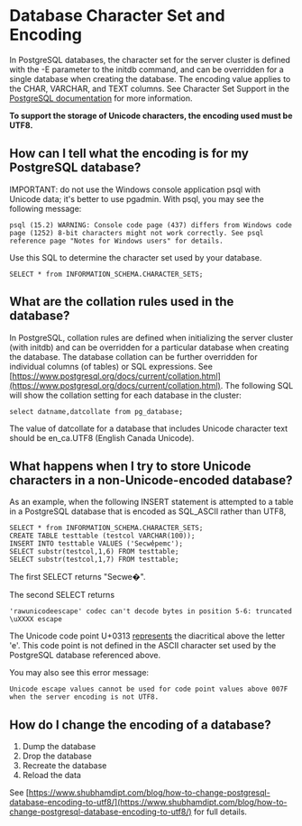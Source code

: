# Database Character Set and Encoding

In PostgreSQL databases, the character set for the server cluster is defined with the -E parameter to the initdb command, and can be overridden for a single database when creating the database. The encoding value applies to the CHAR, VARCHAR, and TEXT columns. See Character Set Support in the [PostgreSQL documentation](https://www.postgresql.org/docs/current/multibyte.html) for more information.

**To support the storage of Unicode characters, the encoding used must be**  **UTF8.**

## How can I tell what the encoding is for my PostgreSQL database?

IMPORTANT: do not use the Windows console application psql with Unicode data; it's better to use pgadmin. With psql, you may see the following message:

`psql (15.2) WARNING: Console code page (437) differs from Windows code page (1252) 8-bit characters might not work correctly. See psql reference page "Notes for Windows users" for details.`

Use this SQL to determine the character set used by your database.

```
SELECT * from INFORMATION_SCHEMA.CHARACTER_SETS;
```


## What are the collation rules used in the database?

In PostgreSQL, collation rules are defined when initializing the server cluster (with initdb) and can be overridden for a particular database when creating the database. The database collation can be further overridden for individual columns (of tables) or SQL expressions. See [https://www.postgresql.org/docs/current/collation.html](https://www.postgresql.org/docs/current/collation.html). The following SQL will show the collation setting for each database in the cluster:

```
select datname,datcollate from pg_database;
```

The value of datcollate for a database that includes Unicode character text should be en\_ca.UTF8 (English Canada Unicode).

## What happens when I try to store Unicode characters in a non-Unicode-encoded database?

As an example, when the following INSERT statement is attempted to a table in a PostgreSQL database that is encoded as SQL_ASCII rather than UTF8,

```
SELECT * from INFORMATION_SCHEMA.CHARACTER_SETS;
CREATE TABLE testtable (testcol VARCHAR(100));
INSERT INTO testtable VALUES ('Secwe̓pemc');
SELECT substr(testcol,1,6) FROM testtable;
SELECT substr(testcol,1,7) FROM testtable;
```

The first SELECT returns "Secwe�".

The second SELECT returns

`
'rawunicodeescape' codec can't decode bytes in position 5-6: truncated \uXXXX escape
`


The Unicode code point U+0313 [represents](https://unicode-table.com/en/0313/) the diacritical above the letter 'e'. This code point is not defined in the ASCII character set used by the PostgreSQL database referenced above.

You may also see this error message:

`Unicode escape values cannot be used for code point values above 007F when the server encoding is not UTF8.`

## How do I change the encoding of a database?

1) Dump the database
2) Drop the database
3) Recreate the database
4) Reload the data

See [https://www.shubhamdipt.com/blog/how-to-change-postgresql-database-encoding-to-utf8/](https://www.shubhamdipt.com/blog/how-to-change-postgresql-database-encoding-to-utf8/) for full details.

